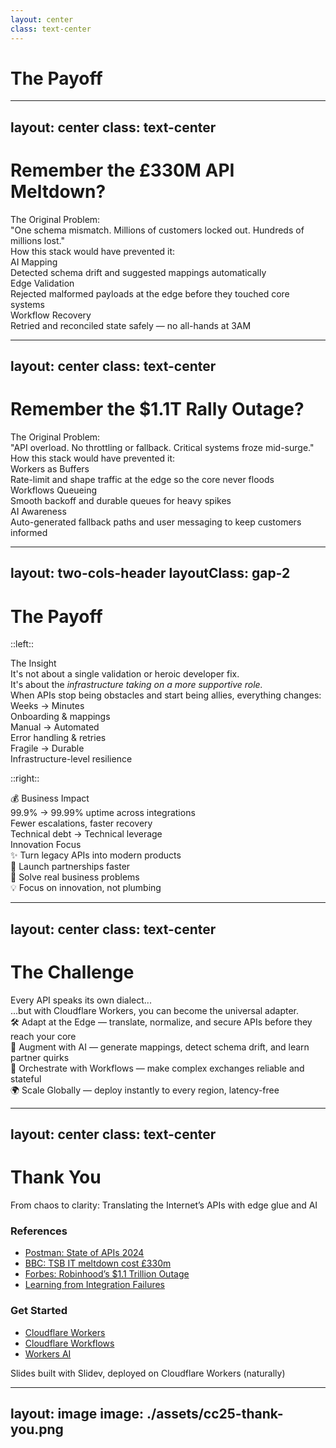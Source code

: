 ```yaml
---
layout: center
class: text-center
---
```


# The Payoff

<!-- speaker:
Quick reset: we opened with two big, real-world failures. This is where we close the loop and show the concrete payoff of the approach we just walked through.
"Alright — let’s bring it home. Remember those two disasters we started with? Here’s how the stack we built would have changed the story."
-->

---
layout: center
class: text-center
---

# Remember the £330M API Meltdown?

<div class="absolute inset-0 bg-green-500/10 animate-pulse"></div>

<div class="mb-8">

<div v-click="1" class="text-xl mb-6 font-bold">The Original Problem:</div>

<div v-click="2" class="p-6 bg-rose-100 dark:bg-rose-600 rounded-lg mb-6">
"One schema mismatch. Millions of customers locked out. Hundreds of millions lost."
</div>

</div>

<div v-click="3" class="mb-8">

<div class="text-xl mb-6 font-bold">How this stack would have prevented it:</div>

</div>

<div class="grid grid-cols-3 gap-4">

<div v-click="4" class="p-4 bg-green-100 dark:bg-emerald-600 rounded-lg">
<div class="text-lg font-bold mb-2"><tabler-sparkles class="inline-block" /> AI Mapping</div>
<div class="text-sm">Detected schema drift and suggested mappings automatically</div>
</div>

<div v-click="5" class="p-4 bg-blue-100 dark:bg-blue-900 rounded-lg">
<div class="text-lg font-bold mb-2"><tabler-bolt class="inline-block" /> Edge Validation</div>
<div class="text-sm">Rejected malformed payloads at the edge before they touched core systems</div>
</div>

<div v-click="6" class="p-4 bg-purple-100 dark:bg-violet-500 rounded-lg">
<div class="text-lg font-bold mb-2"><tabler-refresh class="inline-block" /> Workflow Recovery</div>
<div class="text-sm">Retried and reconciled state safely — no all-hands at 3AM</div>
</div>

</div>

<!-- speaker:
Walk through each box slowly.
AI Mapping: "Imagine onboarding a partner and the mapping code is 80% suggested by the model — you review and ship, not hand-code."
Edge Validation: "This is the gatekeeper. Bad data never reaches your ledger."
Workflow Recovery: "Durable retries + state means the system heals, not explodes."
Use a quiet, confident tone for the last line: "People sleep. Customers keep using the product. The bill doesn't hit the CFO."
-->

---
layout: center
class: text-center
---

# Remember the $1.1T Rally Outage?

<div class="absolute inset-0 bg-green-500/10 animate-pulse"></div>

<div class="mb-8">

<div v-click="1" class="text-xl mb-6 font-bold">The Original Problem:</div>

<div v-click="2" class="p-6 bg-rose-100 dark:bg-rose-600 rounded-lg mb-6">
"API overload. No throttling or fallback. Critical systems froze mid-surge."
</div>

</div>

<div v-click="3" class="mb-8">

<div class="text-xl mb-6 font-bold">How this stack would have prevented it:</div>

</div>

<div class="grid grid-cols-3 gap-4">

<div v-click="4" class="p-4 bg-emerald-100 dark:bg-emerald-600 rounded-lg">
<div class="text-lg font-bold mb-2"><tabler-bolt class="inline-block" /> Workers as Buffers</div>
<div class="text-sm">Rate-limit and shape traffic at the edge so the core never floods</div>
</div>

<div v-click="5" class="p-4 bg-blue-100 dark:bg-blue-900 rounded-lg">
<div class="text-lg font-bold mb-2"><tabler-refresh class="inline-block" /> Workflows Queueing</div>
<div class="text-sm">Smooth backoff and durable queues for heavy spikes</div>
</div>

<div v-click="6" class="p-4 bg-purple-100 dark:bg-violet-500 rounded-lg">
<div class="text-lg font-bold mb-2"><tabler-sparkles class="inline-block" /> AI Awareness</div>
<div class="text-sm">Auto-generated fallback paths and user messaging to keep customers informed</div>
</div>

</div>

<!-- speaker:
Emphasize the flow: buffering at the edge, then graceful queuing, then smart fallbacks and messaging.
Point out how this preserves user trust during peak events — even when things are strained, the product behaves like it's working.
Mention: "You lose transactions when users can't complete flows. You lose trust when they see silence."
-->

---
layout: two-cols-header
layoutClass: gap-2
---

# The Payoff

::left::

<div class="p-6 bg-emerald-100 dark:bg-emerald-600 rounded-lg mb-8">
<div class="text-lg font-bold mb-2"><tabler-bulb class="inline-block" /> The Insight</div>
It's not about a single validation or heroic developer fix.<br />
It's about the <i>infrastructure taking on a more supportive role.</i>
</div>

<div class="text-lg mb-4">
When APIs stop being obstacles and start being allies, everything changes:
</div>

<div class="space-y-4 mt-6 mb-6">
  <div v-click="1" class="flex items-center space-x-3">
    <div class="text-green-600 font-bold">Weeks → Minutes</div>
    <div class="text-sm opacity-75">Onboarding & mappings</div>
  </div>

  <div v-click="2" class="flex items-center space-x-3">
    <div class="text-green-600 font-bold">Manual → Automated</div>
    <div class="text-sm opacity-75">Error handling & retries</div>
  </div>

  <div v-click="3" class="flex items-center space-x-3">
    <div class="text-green-600 font-bold">Fragile → Durable</div>
    <div class="text-sm opacity-75">Infrastructure-level resilience</div>
  </div>
</div>

::right::

<div class="space-y-8">

<div v-click="4" class="p-6 bg-gradient-to-r from-blue-100 to-blue-200 dark:from-blue-900 dark:to-indigo-900 rounded-xl shadow-lg">
<div class="text-xl font-bold mb-4">💰 Business Impact</div>

<div class="space-y-3 text-sm">
  <div><span class="font-bold text-blue-300">99.9% → 99.99%</span> uptime across integrations</div>
  <div><span class="font-bold text-blue-300">Fewer escalations, faster recovery</span></div>
  <div><span class="font-bold text-blue-300">Technical debt → Technical leverage</span></div>
</div>
</div>

<div v-click="5" class="p-6 bg-gradient-to-r from-purple-100 to-pink-100 dark:from-purple-900 dark:to-pink-900 rounded-xl shadow-lg">
<div class="text-xl font-bold mb-4"><tabler-target class="inline-block" /> Innovation Focus</div>

<div class="space-y-2 text-sm">
  <div>✨ Turn legacy APIs into modern products</div>
  <div>🚀 Launch partnerships faster</div>
  <div>🧠 Solve real business problems</div>
  <div>💡 Focus on innovation, not plumbing</div>
</div>
</div>

</div>

<!-- speaker:
Start by tying back to the earlier disasters — “These companies didn’t fail because they couldn’t code. They failed because their systems weren’t adaptive.”
Then reveal: the insight isn’t about the code, it’s about building infrastructure that turns chaos into order.
Use the left column to highlight developer and operational wins — time, automation, reliability.
Then shift to the right column: the bigger picture. Business continuity, resilience, and the ability to innovate again.
End with a small pause before transitioning to ‘The Challenge’: “So what happens when *you* become the universal adapter?”
-->

---
layout: center
class: text-center
---

# The Challenge

<div class="text-3xl mb-8">
Every API speaks its own dialect...
</div>

<div v-click class="text-2xl mb-12">
…but with Cloudflare Workers, <span class="font-bold">you can become the universal adapter.</span>
</div>

<div v-click class="space-y-6 text-left">

<div class="text-xl"><span class="font-bold">🛠️ Adapt at the Edge</span> — translate, normalize, and secure APIs before they reach your core</div>
<div class="text-xl"><span class="font-bold">🤖 Augment with AI</span> — generate mappings, detect schema drift, and learn partner quirks</div>
<div class="text-xl"><span class="font-bold">🔄 Orchestrate with Workflows</span> — make complex exchanges reliable and stateful</div>
<div class="text-xl"><span class="font-bold">🌍 Scale Globally</span> — deploy instantly to every region, latency-free</div>

</div>

<!-- speaker:
“We can’t change how every API behaves — but we *can* adapt to them effortlessly.”
Tie back to the travel metaphor: “Instead of fighting the sockets, you carry a universal adapter — and everything just works.”
Let that pause land before the call to action.
Tone: Empowering
-->

---
layout: center
class: text-center
---

# Thank You

<div class="text-lg opacity-75 mb-8">
From chaos to clarity: Translating the Internet’s APIs with edge glue and AI
</div>

<div class="grid grid-cols-2 gap-8 text-left max-w-2xl mx-auto">

<div>

### **References**

- [Postman: State of APIs 2024](https://www.postman.com/state-of-api/2024/)
- [BBC: TSB IT meltdown cost £330m](https://www.bbc.com/news/business-47425233)
- [Forbes: Robinhood’s $1.1 Trillion Outage](https://www.forbes.com/sites/billybambrough/2020/03/06/robinhoods-1-trillion-tech-outage/)
- [Learning from Integration Failures](https://www.1985.co.in/blog/learning-from-integration-failures/)

</div>

<div>

### **Get Started**

- [Cloudflare Workers](https://workers.cloudflare.com)
- [Cloudflare Workflows](https://developers.cloudflare.com/workflows)
- [Workers AI](https://developers.cloudflare.com/workers-ai)

</div>

</div>

<div class="mt-8 text-sm opacity-50">
Slides built with Slidev, deployed on Cloudflare Workers (naturally)
</div>

<!-- speaker:
Thank the audience warmly.
Offer a short next step: "I’ll be hanging out after the talk for questions and demos — or you can ping me on X/LinkedIn."
If you have a follow-up demo or repo, mention where to find it here or during the Q&A.
End with one final line: "Go teach those APIs to be friends." (light smile)
-->

---
layout: image
image: ./assets/cc25-thank-you.png
---
